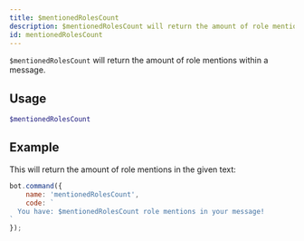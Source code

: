 ```yaml
---
title: $mentionedRolesCount
description: $mentionedRolesCount will return the amount of role mentions within a message.
id: mentionedRolesCount
---
```


`$mentionedRolesCount` will return the amount of role mentions within a message.

## Usage

```php
$mentionedRolesCount
```

## Example

This will return the amount of role mentions in the given text:

```javascript
bot.command({
    name: 'mentionedRolesCount',
    code: `
  You have: $mentionedRolesCount role mentions in your message!
`
});
```

